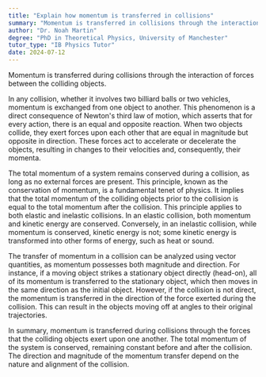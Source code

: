```yaml
---
title: "Explain how momentum is transferred in collisions"
summary: "Momentum is transferred in collisions through the interaction of forces between the colliding objects."
author: "Dr. Noah Martin"
degree: "PhD in Theoretical Physics, University of Manchester"
tutor_type: "IB Physics Tutor"
date: 2024-07-12
---
```


Momentum is transferred during collisions through the interaction of forces between the colliding objects.

In any collision, whether it involves two billiard balls or two vehicles, momentum is exchanged from one object to another. This phenomenon is a direct consequence of Newton's third law of motion, which asserts that for every action, there is an equal and opposite reaction. When two objects collide, they exert forces upon each other that are equal in magnitude but opposite in direction. These forces act to accelerate or decelerate the objects, resulting in changes to their velocities and, consequently, their momenta.

The total momentum of a system remains conserved during a collision, as long as no external forces are present. This principle, known as the conservation of momentum, is a fundamental tenet of physics. It implies that the total momentum of the colliding objects prior to the collision is equal to the total momentum after the collision. This principle applies to both elastic and inelastic collisions. In an elastic collision, both momentum and kinetic energy are conserved. Conversely, in an inelastic collision, while momentum is conserved, kinetic energy is not; some kinetic energy is transformed into other forms of energy, such as heat or sound.

The transfer of momentum in a collision can be analyzed using vector quantities, as momentum possesses both magnitude and direction. For instance, if a moving object strikes a stationary object directly (head-on), all of its momentum is transferred to the stationary object, which then moves in the same direction as the initial object. However, if the collision is not direct, the momentum is transferred in the direction of the force exerted during the collision. This can result in the objects moving off at angles to their original trajectories.

In summary, momentum is transferred during collisions through the forces that the colliding objects exert upon one another. The total momentum of the system is conserved, remaining constant before and after the collision. The direction and magnitude of the momentum transfer depend on the nature and alignment of the collision.
    